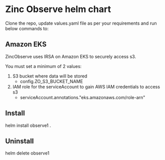 # Zinc Observe helm chart

Clone the repo, update values.yaml file as per your requirements and run below commands to:

## Amazon EKS

ZincObserve uses IRSA on Amazon EKS to securely access s3.

You must set a minimum of 2 values:

1. S3 bucket where data will be stored
    - config.ZO_S3_BUCKET_NAME
1. IAM role for the serviceAccount to gain AWS IAM credentials to access s3
    - serviceAccount.annotations."eks.amazonaws.com/role-arn"

## Install

helm install observe1 .


## Uninstall

helm delete observe1






